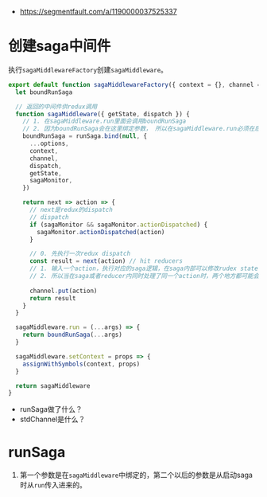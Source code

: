 - https://segmentfault.com/a/1190000037525337

# 创建saga中间件
执行`sagaMiddlewareFactory`创建`sagaMiddleware`。

```js
export default function sagaMiddlewareFactory({ context = {}, channel = stdChannel(), sagaMonitor, ...options } = {}) {
  let boundRunSaga

  // 返回的中间件供redux调用
  function sagaMiddleware({ getState, dispatch }) {
    // 1. 在sagaMiddleware.run里面会调用boundRunSaga
    // 2. 因为boundRunSaga会在这里绑定参数， 所以在sagaMiddleware.run必须在后面调用
    boundRunSaga = runSaga.bind(null, {
      ...options,
      context,
      channel,
      dispatch,
      getState,
      sagaMonitor,
    })

    return next => action => {
      // next是redux的dispatch
      // dispatch
      if (sagaMonitor && sagaMonitor.actionDispatched) {
        sagaMonitor.actionDispatched(action)
      }

      // 0. 先执行一次redux dispatch
      const result = next(action) // hit reducers
      // 1. 输入一个action，执行对应的saga逻辑，在saga内部可以修改rudex state需要使用put
      // 2. 所以当在saga或者reducer内同时处理了同一个action时，两个地方都可能会修改state
      
      channel.put(action)
      return result
    }
  }

  sagaMiddleware.run = (...args) => {
    return boundRunSaga(...args)
  }

  sagaMiddleware.setContext = props => {
    assignWithSymbols(context, props)
  }

  return sagaMiddleware
}
```

- runSaga做了什么？
- stdChannel是什么？

# runSaga
1. 第一个参数是在`sagaMiddleware`中绑定的，第二个以后的参数是从启动saga时从`run`传入进来的。